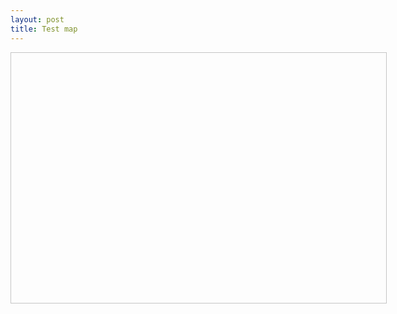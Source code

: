 ```yaml
---
layout: post
title: Test map
---
```


<script type='text/javascript' src='http://api.giscloud.com/1/api.js' ></script>
<div id='mapViewer' style='border: 1px solid #C5C5C5; width: 600px; height: 400px'></div>
<script type='text/javascript'>
giscloud.ready(function () {
var mapId = 818532, b = new giscloud.Bounds(399918.5319880396, 6800143.784362406, 848451.013965454, 7067979.131473662), viewer = new giscloud.Viewer('mapViewer', mapId).bounds(b);});
</script>
